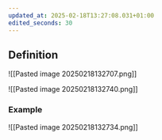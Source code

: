 ```yaml
---
updated_at: 2025-02-18T13:27:08.031+01:00
edited_seconds: 30
---
```

## Definition
![[Pasted image 20250218132707.png]]

![[Pasted image 20250218132740.png]]

### Example
![[Pasted image 20250218132734.png]]